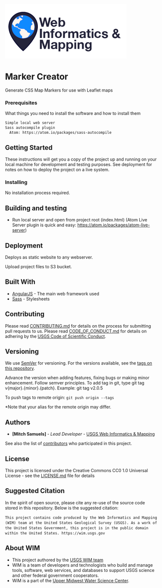 ![WiM](wimlogo.png)


# Marker Creator

Generate CSS Map Markers for use with Leaflet maps

### Prerequisites

What things you need to install the software and how to install them

```
Simple local web server
Sass autocompile plugin 
  Atom: https://atom.io/packages/sass-autocompile 
```

## Getting Started

These instructions will get you a copy of the project up and running on your local machine for development and testing purposes. See deployment for notes on how to deploy the project on a live system.

### Installing

No installation process required.

## Building and testing

 - Run local server and open from project root (index.html)
      (Atom Live Server plugin is quick and easy: https://atom.io/packages/atom-live-server)

## Deployment

Deploys as static website to any webserver.

Upload project files to S3 bucket.

## Built With

* [AngularJS](https://angularjs.org/) - The main web framework used
* [Sass](https://www.sass-lang.com/) - Stylesheets

## Contributing

Please read [CONTRIBUTING.md]() for details on the process for submitting pull requests to us. Please read [CODE_OF_CONDUCT.md]() for details on adhering by the [USGS Code of Scientific Conduct](https://www2.usgs.gov/fsp/fsp_code_of_scientific_conduct.asp).

## Versioning

We use [SemVer](http://semver.org/) for versioning. For the versions available, see the [tags on this repository](https://github.com/your/project/tags).

Advance the version when adding features, fixing bugs or making minor enhancement. Follow semver principles. To add tag in git, type git tag v{major}.{minor}.{patch}. Example: git tag v2.0.5

To push tags to remote origin: `git push origin --tags`

*Note that your alias for the remote origin may differ.

## Authors

* **[Mitch Samuels]**  - *Lead Developer* - [USGS Web Informatics & Mapping](https://wim.usgs.gov/)

See also the list of [contributors](https://github.com/your/project/contributors) who participated in this project.

## License

This project is licensed under the Creative Commons CC0 1.0 Universal License - see the [LICENSE.md](LICENSE.md) file for details

## Suggested Citation
In the spirit of open source, please cite any re-use of the source code stored in this repository. Below is the suggested citation:

`This project contains code produced by the Web Informatics and Mapping (WIM) team at the United States Geological Survey (USGS). As a work of the United States Government, this project is in the public domain within the United States. https://wim.usgs.gov`

## About WIM
* This project authored by the [USGS WIM team](https://wim.usgs.gov)
* WIM is a team of developers and technologists who build and manage tools, software, web services, and databases to support USGS science and other federal government cooperators.
* WiM is a part of the [Upper Midwest Water Science Center](https://www.usgs.gov/centers/wisconsin-water-science-center).
